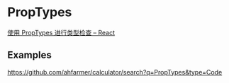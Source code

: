 # PropTypes

[使用 PropTypes 进行类型检查 – React](https://zh-hans.reactjs.org/docs/typechecking-with-proptypes.html)

## Examples

<https://github.com/ahfarmer/calculator/search?q=PropTypes&type=Code>
